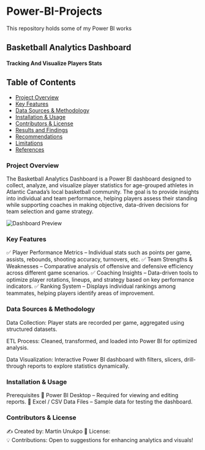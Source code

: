 # Power-BI-Projects
This repository holds some of my Power BI works

## Basketball Analytics Dashboard
#### Tracking And Visualize Players Stats


## Table of Contents
- [Project Overview](#project-overview)
- [Key Features](#key-features)
- [Data Sources & Methodology](#data-sources-and-methodology)
- [Installation & Usage](#installation-and-usage)
- [Contributors & License](#contributors-and-license)
- [Results and Findings](#results-and-findings)
- [Recommendations](#recommendations)
- [Limitations](#limitations)
- [References](#references)

### **Project Overview** 
The Basketball Analytics Dashboard is a Power BI dashboard designed to collect, analyze, and visualize player statistics for age-grouped athletes in Atlantic Canada’s local basketball community. The goal is to provide insights into individual and team performance, helping players assess their standing while supporting coaches in making objective, data-driven decisions for team selection and game strategy. 

![Dashboard Preview](assets/overview.png)

### **Key Features**

✅ Player Performance Metrics – Individual stats such as points per game, assists, rebounds, shooting accuracy, turnovers, etc. 
✅ Team Strengths & Weaknesses – Comparative analysis of offensive and defensive efficiency across different game scenarios. 
✅ Coaching Insights – Data-driven tools to optimize player rotations, lineups, and strategy based on key performance indicators. 
✅ Ranking System – Displays individual rankings among teammates, helping players identify areas of improvement.


### **Data Sources & Methodology**
Data Collection: Player stats are recorded per game, aggregated using structured datasets.

ETL Process: Cleaned, transformed, and loaded into Power BI for optimized analysis.

Data Visualization: Interactive Power BI dashboard with filters, slicers, drill-through reports to explore statistics dynamically.


### **Installation & Usage**

Prerequisites
🔹 Power BI Desktop – Required for viewing and editing reports. 
🔹 Excel / CSV Data Files – Sample data for testing the dashboard.


### **Contributors & License**

✍️ Created by: Martin Unukpo 
🔹 License:  
💡 Contributions: Open to suggestions for enhancing analytics and visuals!
